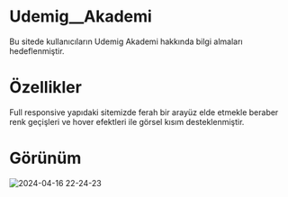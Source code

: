 # Udemig__Akademi

Bu sitede kullanıcıların Udemig Akademi hakkında bilgi almaları hedeflenmiştir.

# Özellikler

Full responsive yapıdaki sitemizde ferah bir arayüz elde etmekle beraber renk geçişleri ve hover efektleri ile görsel kısım desteklenmiştir.

# Görünüm

![2024-04-16 22-24-23](https://github.com/keremsakarya/Udemig__Akademi/assets/164352221/85a406a1-7937-4a01-8c97-b416cc59eb81)
